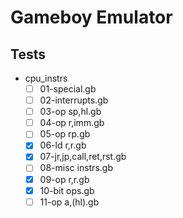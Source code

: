 # Gameboy Emulator 

## Tests

- cpu_instrs
  - [ ] 01-special.gb
  - [ ] 02-interrupts.gb
  - [ ] 03-op sp,hl.gb
  - [ ] 04-op r,imm.gb
  - [ ] 05-op rp.gb
  - [X] 06-ld r,r.gb
  - [X] 07-jr,jp,call,ret,rst.gb
  - [ ] 08-misc instrs.gb
  - [X] 09-op r,r.gb
  - [X] 10-bit ops.gb
  - [ ] 11-op a,(hl).gb
